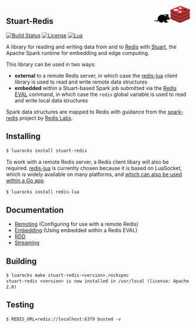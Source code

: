 <img align="right" src="stuart-redis.png" width="100">

## Stuart-Redis

[![Build Status](https://travis-ci.org/BixData/stuart-redis.svg?branch=master)](https://travis-ci.org/BixData/stuart-redis)
[![License](http://img.shields.io/badge/Licence-Apache%202.0-blue.svg)](LICENSE)
[![Lua](https://img.shields.io/badge/Lua-5.1%20|%205.2%20|%205.3%20|%20JIT%202.0%20|%20JIT%202.1%20-blue.svg)]()

A library for reading and writing data from and to [Redis](https://redis.io) with [Stuart](https://github.com/BixData/stuart), the Apache Spark runtime for embedding and edge computing.

This library can be used in two ways:

* __external__ to a remote Redis server, in which case the [redis-lua](https://luarocks.org/modules/nrk/redis-lua) client library is used to read and write remote data structures
* __embedded__ within a Stuart-based Spark job submitted via the [Redis EVAL](https://redis.io/commands/eval) command, in which case the `redis` global variable is used to read and write local data structures

Spark data structures are mapped to Redis with guidance from the [spark-redis](https://github.com/RedisLabs/spark-redis) project by [Redis Labs](https://redislabs.com).

## Installing

```sh
$ luarocks install stuart-redis
```

To work with a remote Redis server, a Redis client libary will also be required. [redis-lua](https://luarocks.org/modules/nrk/redis-lua) is currently chosen because it is based on LuaSocket, which is widely available on many platforms, and [which can also be used within a Go app](https://github.com/BixData/gluasocket).

```sh
$ luarocks install redis-lua
```

## Documentation

* [Remoting](./doc/remoting.md) (Configuring for use with a remote Redis)
* [Embedding](./doc/embedding.md) (Using embedded within a Redis EVAL)
* [RDD](./doc/rdd.md)
* [Streaming](./doc/streaming.md)

## Building

```
$ luarocks make stuart-redis-<version>.rockspec
stuart-redis <version> is now installed in /usr/local (license: Apache 2.0)
```

## Testing

```
$ REDIS_URL=redis://localhost:6379 busted -v
```
